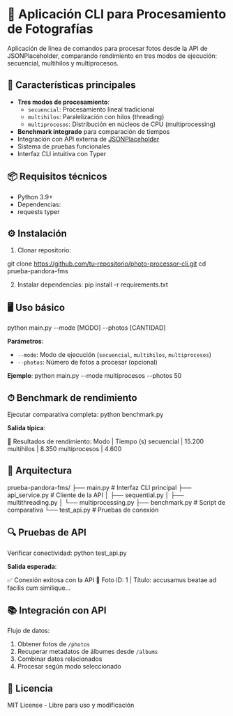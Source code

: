 # 📸 Aplicación CLI para Procesamiento de Fotografías

Aplicación de línea de comandos para procesar fotos desde la API de JSONPlaceholder, comparando rendimiento en tres modos de ejecución: secuencial, multihilos y multiprocesos.

## 🚀 Características principales
- **Tres modos de procesamiento**:
  - `secuencial`: Procesamiento lineal tradicional
  - `multihilos`: Paralelización con hilos (threading)
  - `multiprocesos`: Distribución en núcleos de CPU (multiprocessing)
- **Benchmark integrado** para comparación de tiempos
- Integración con API externa de [JSONPlaceholder](https://jsonplaceholder.typicode.com)
- Sistema de pruebas funcionales
- Interfaz CLI intuitiva con Typer

## 📦 Requisitos técnicos
- Python 3.9+
- Dependencias:
- requests typer


## ⚙️ Instalación
1. Clonar repositorio:

git clone https://github.com/tu-repositorio/photo-processor-cli.git
cd prueba-pandora-fms

2. Instalar dependencias:
pip install -r requirements.txt


## 🖥 Uso básico
python main.py --mode [MODO] --photos [CANTIDAD]


**Parámetros**:
- `--mode`: Modo de ejecución (`secuencial`, `multihilos`, `multiprocesos`)
- `--photos`: Número de fotos a procesar (opcional)

**Ejemplo**:
python main.py --mode multiprocesos --photos 50



## ⏱ Benchmark de rendimiento
Ejecutar comparativa completa:
python benchmark.py

**Salida típica**:

🔎 Resultados de rendimiento:
Modo | Tiempo (s)
secuencial | 15.200
multihilos | 8.350
multiprocesos | 4.600


## 🧠 Arquitectura

prueba-pandora-fms/
├── main.py # Interfaz CLI principal
├── api_service.py # Cliente de la API
│ ├── sequential.py
│ ├── multithreading.py
│ └── multiprocessing.py
├── benchmark.py # Script de comparativa
└── test_api.py # Pruebas de conexión


## 🔍 Pruebas de API
Verificar conectividad:
python test_api.py

**Salida esperada**:

✅ Conexión exitosa con la API
📸 Foto ID: 1 | Título: accusamus beatae ad facilis cum similique...


## 📚 Integración con API
Flujo de datos:
1. Obtener fotos de `/photos`
2. Recuperar metadatos de álbumes desde `/albums`
3. Combinar datos relacionados
4. Procesar según modo seleccionado

## 📄 Licencia
MIT License - Libre para uso y modificación
